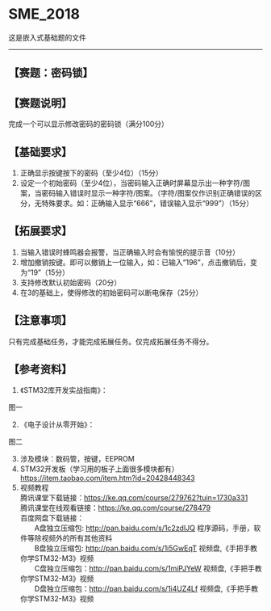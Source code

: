 # SME_2018  
这是嵌入式基础题的文件

---
## 【赛题：密码锁】
## 【赛题说明】
完成一个可以显示修改密码的密码锁（满分100分）  
## 【基础要求】
1. 正确显示按键按下的密码（至少4位）（15分）
2. 设定一个初始密码（至少4位），当密码输入正确时屏幕显示出一种字符/图案，当密码输入错误时显示一种字符/图案。（字符/图案仅作识别正确错误的区分，无特殊要求。如：正确输入显示“666”，错误输入显示“999”）（15分）  

## 【拓展要求】
1. 当输入错误时蜂鸣器会报警，当正确输入时会有愉悦的提示音（10分）
2. 增加撤销按键。即可以撤销上一位输入，如：已输入“196”，点击撤销后，变为“19”（15分）
3. 支持修改默认初始密码（20分）
4. 在3的基础上，使得修改的初始密码可以断电保存（25分）  

## 【注意事项】
只有完成基础任务，才能完成拓展任务。仅完成拓展任务不得分。

## 【参考资料】
1. 《STM32库开发实战指南》：

图一
  
2. 《电子设计从零开始》：

图二
  
3. 涉及模块：数码管，按键，EEPROM
4. STM32开发板（学习用的板子上面很多模块都有）  
https://item.taobao.com/item.htm?id=20428448343
5. 视频教程  
腾讯课堂下载链接：https://ke.qq.com/course/279762?tuin=1730a331  
腾讯课堂在线观看链接：https://ke.qq.com/course/278479  
百度网盘下载链接：  
&emsp;&emsp;A盘独立压缩包: http://pan.baidu.com/s/1c2zdIJQ 程序源码，手册，软件等除视频外的所有其他资料  
&emsp;&emsp;B盘独立压缩包: http://pan.baidu.com/s/1i5GwEqT 视频盘,《手把手教你学STM32-M3》视频  
&emsp;&emsp;C盘独立压缩包：http://pan.baidu.com/s/1miPJYeW 视频盘,《手把手教你学STM32-M3》视频  
&emsp;&emsp;D盘独立压缩包：http://pan.baidu.com/s/1i4UZ4Lf 视频盘,《手把手教你学STM32-M3》视频  

